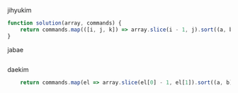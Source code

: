 jihyukim
```js
function solution(array, commands) {
    return commands.map(([i, j, k]) => array.slice(i - 1, j).sort((a, b) => a - b)[k - 1]);
}
```

jabae
```js

```

daekim
```js
    return commands.map(el => array.slice(el[0] - 1, el[1]).sort((a, b) => a - b)[el[2] - 1])
```
